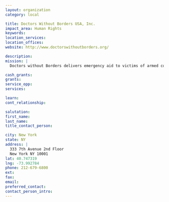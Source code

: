 ```yaml
---
layout: organization
category: local

title: Doctors Without Borders USA, Inc.
impact_area: Human Rights
keywords: 
location_services: 
location_offices: 
website: http://www.doctorswithoutborders.org/

description: 
mission: |
  Doctors without Borders delivers emergency aid to victims of armed conflict, epidemics, and natural and man-made disasters, and to others who lack health care due to social or geographical isolation.

cash_grants: 
grants: 
service_opp: 
services: 

learn: 
cont_relationship: 

salutation: 
first_name: 
last_name: 
title_contact_person: 

city: New York
state: NY
address: |
  333 7th Avenue 2nd Floor    
  New York NY 10001
lat: 40.747319
lng: -73.992784
phone: 212-679-6800
ext: 
fax: 
email: 
preferred_contact: 
contact_person_intro: 
---
```

